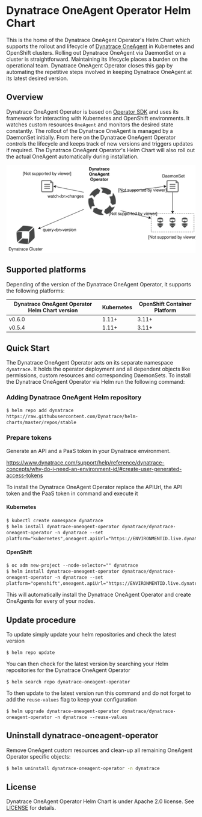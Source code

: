 # Dynatrace OneAgent Operator Helm Chart

This is the home of the Dynatrace OneAgent Operator's Helm Chart which supports the rollout and lifecycle of [Dynatrace OneAgent](https://www.dynatrace.com/support/help/get-started/introduction/what-is-oneagent/) in Kubernetes and OpenShift clusters.
Rolling out Dynatrace OneAgent via DaemonSet on a cluster is straightforward.
Maintaining its lifecycle places a burden on the operational team.
Dynatrace OneAgent Operator closes this gap by automating the repetitive steps involved in keeping Dynatrace OneAgent at its latest desired version.

## Overview

Dynatrace OneAgent Operator is based on [Operator SDK](https://github.com/operator-framework/operator-sdk) and uses its framework for interacting with Kubernetes and OpenShift environments.
It watches custom resources `OneAgent` and monitors the desired state constantly.
The rollout of the Dynatrace OneAgent is managed by a DaemonSet initially.
From here on the Dynatrace OneAgent Operator controls the lifecycle and keeps track of new versions and triggers updates if required.
The Dynatrace OneAgent Operator's Helm Chart will also roll out the actual OneAgent automatically during installation.

![Overview](./overview.svg)


## Supported platforms

Depending of the version of the Dynatrace OneAgent Operator, it supports the following platforms:

| Dynatrace OneAgent Operator Helm Chart version | Kubernetes | OpenShift Container Platform |
| ---------------------------------------------- | ---------- | ---------------------------- |
| v0.6.0                                         | 1.11+      | 3.11+                        |
| v0.5.4                                         | 1.11+      | 3.11+                        |


## Quick Start

The Dynatrace OneAgent Operator acts on its separate namespace `dynatrace`.
It holds the operator deployment and all dependent objects like permissions, custom resources and
corresponding DaemonSets.
To install the Dynatrace OneAgent Operator via Helm run the following command:

### Adding Dynatrace OneAgent Helm repository
```
$ helm repo add dynatrace https://raw.githubusercontent.com/Dynatrace/helm-charts/master/repos/stable
```

### Prepare tokens

Generate an API and a PaaS token in your Dynatrace environment.

https://www.dynatrace.com/support/help/reference/dynatrace-concepts/why-do-i-need-an-environment-id/#create-user-generated-access-tokens

To install the Dynatrace OneAgent Operator replace the APIUrl, the API token and the PaaS token in command and execute it

#### Kubernetes
```
$ kubectl create namespace dynatrace
$ helm install dynatrace-oneagent-operator dynatrace/dynatrace-oneagent-operator -n dynatrace --set platform="kubernetes",oneagent.apiUrl="https://ENVIRONMENTID.live.dynatrace.com/api",secret.apiToken="DYNATRACE_API_TOKEN",secret.paasToken="PLATFORM_AS_A_SERVICE_TOKEN"
```

#### OpenShift
```
$ oc adm new-project --node-selector="" dynatrace
$ helm install dynatrace-oneagent-operator dynatrace/dynatrace-oneagent-operator -n dynatrace --set platform="openshift",oneagent.apiUrl="https://ENVIRONMENTID.live.dynatrace.com/api",secret.apiToken="DYNATRACE_API_TOKEN",secret.paasToken="PLATFORM_AS_A_SERVICE_TOKEN"
```

This will automatically install the Dynatrace OneAgent Operator and create OneAgents for every of your nodes.

## Update procedure

To update simply update your helm repositories and check the latest version

```
$ helm repo update
```

You can then check for the latest version by searching your Helm repositories for the Dynatrace OneAgent Operator

```
$ helm search repo dynatrace-oneagent-operator
```

To then update to the latest version run this command and do not forget to add the `reuse-values` flag to keep your configuration

```
$ helm upgrade dynatrace-oneagent-operator dynatrace/dynatrace-oneagent-operator -n dynatrace --reuse-values
```

## Uninstall dynatrace-oneagent-operator
Remove OneAgent custom resources and clean-up all remaining OneAgent Operator specific objects:


```sh
$ helm uninstall dynatrace-oneagent-operator -n dynatrace
```

## License

Dynatrace OneAgent Operator Helm Chart is under Apache 2.0 license. See [LICENSE](../LICENSE) for details.
